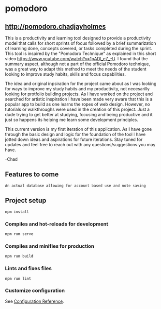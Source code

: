 # pomodoro


## http://pomodoro.chadjayholmes
This is a productivity and learning tool designed to provide a productivity model that calls for short sprints of focus followed by a brief summarization of learning done, concepts covered, or tasks completed during the sprint. This tool is inspired by the "Pomodoro Technique" as explained in this short video https://www.youtube.com/watch?v=1pADI_eZ_-U. I found that the summary aspect, although not a part of the official Pomodoro technique, was a great way to adapt this method to meet the needs of the student looking to improve study habits, skills and focus capabilities. 

The idea and original inpsiration for the project came about as I was looking for ways to improve my study habits and my productivity, not necesarilly looking for protfolio building projects. As I have worked on the project and searched for artistic inspiration I have been made very aware that this is a popular app to build as one learns the ropes of web design. However, no tutorials or walkthroughs were used in the creation of this project. Just a dude trying to get better at studying, focusing and being productive and it just so happens its helping me learn some development principles. 

This current version is my first iteration of this application. As I have gone through the basic design and logic for the foundation of the tool I have jotted down ideas and aspirations for future iterations. Stay tuned for updates and feel free to reach out with any questions/suggestions you may have. 

-Chad

## Features to come
```
An actual database allowing for account based use and note saving
```


## Project setup
```
npm install
```

### Compiles and hot-reloads for development
```
npm run serve
```

### Compiles and minifies for production
```
npm run build
```

### Lints and fixes files
```
npm run lint
```

### Customize configuration
See [Configuration Reference](https://cli.vuejs.org/config/).
